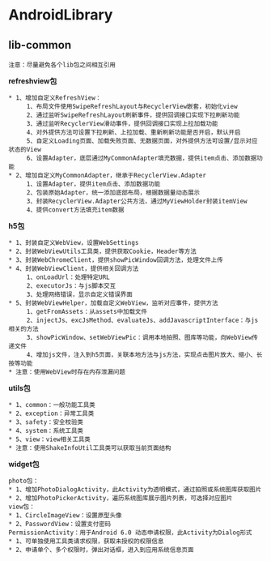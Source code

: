 # AndroidLibrary #

## lib-common ##

    注意：尽量避免各个lib包之间相互引用

**refreshview包**

	* 1、增加自定义RefreshView：
	     1、布局文件使用SwipeRefreshLayout与RecyclerView嵌套，初始化view
	     2、通过监听SwipeRefreshLayout刷新事件，提供回调接口实现下拉刷新功能
	     3、通过监听RecyclerView滑动事件，提供回调接口实现上拉加载功能
	     4、对外提供方法可设置下拉刷新、上拉加载、重新刷新功能是否开启，默认开启
	     5、自定义Loading页面、加载失败页面、无数据页面，对外提供方法可设置/显示对应状态的View
	     6、设置Adapter，底层通过MyCommonAdapter填充数据，提供item点击、添加数据功能
	* 2、增加自定义MyCommonAdapter，继承于RecyclerView.Adapter
	     1、设置Adapter，提供item点击、添加数据功能
	     2、包装原始Adapter，统一添加底部布局，根据数据量动态展示
	     3、封装RecyclerView.Adapter公共方法，通过MyViewHolder封装itemView
	     4、提供convert方法填充item数据

**h5包**

	* 1、封装自定义WebView，设置WebSettings
	* 2、封装WebViewUtils工具类，提供获取Cookie，Header等方法
	* 3、封装WebChromeClient，提供showPicWindow回调方法，处理文件上传
	* 4、封装WebViewClient，提供相关回调方法
	     1、onLoadUrl：处理特定URL
	     2、executorJs：与js脚本交互
	     3、处理网络错误，显示自定义错误界面
	* 5、封装WebViewHelper，加载自定义WebView，监听对应事件，提供方法
	     1、getFromAssets：从assets中加载文件
	     2、injectJs、excJsMethod、evaluateJs、addJavascriptInterface：与js相关的方法
	     3、showPicWindow、setWebViewPic：调用本地拍照、图库等功能，向WebView传递文件
	     4、增加js文件，注入到h5页面，关联本地方法与js方法，实现点击图片放大、缩小、长按等功能
	* 注意：使用WebView时存在内存泄漏问题

**utils包**

    * 1、common：一般功能工具类
    * 2、exception：异常工具类
    * 3、safety：安全校验类
    * 4、system：系统工具类
    * 5、view：view相关工具类
    * 注意：使用ShakeInfoUtil工具类可以获取当前页面结构

**widget包**

    photo包：
    * 1、增加PhotoDialogActivity，此Activity为透明模式，通过拍照或系统图库获取图片
    * 2、增加PhotoPickerActivity，遍历系统图库展示图片列表，可选择对应图片
    view包：
    * 1、CircleImageView：设置原型头像
    * 2、PasswordView：设置支付密码
    PermissionActivity：用于Android 6.0 动态申请权限，此Activity为Dialog形式
    * 1、可单独使用工具类请求权限，获取未授权的权限信息
    * 2、申请单个、多个权限时，弹出对话框，进入到应用系统信息页面




